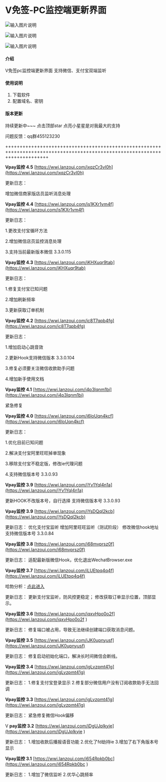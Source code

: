 # V免签-PC监控端更新界面
![输入图片说明](https://images.gitee.com/uploads/images/2021/0529/131037_d2560369_4920524.png "屏幕截图.png")

![输入图片说明](https://images.gitee.com/uploads/images/2021/0529/131046_1ba7f447_4920524.png "屏幕截图.png")

![输入图片说明](https://images.gitee.com/uploads/images/2021/0529/131054_fbe62667_4920524.png "屏幕截图.png")

#### 介绍
V免签pc监控端更新界面
支持微信、支付宝双端监听

#### 使用说明

1.  下载软件
2.  配置域名、密钥

#### 版本更新

持续更新中~~~ 点击顶部star 点亮小星星是对我最大的支持 

问题反馈：qq群455123230

+++++++++++++++++++++++++++++++++++++++++++++++++++++++++++++++++++++++++++++++++++++++++++++++++++++++++++++++++++++++++++


 **Vpay监控 4.5**  [https://wwi.lanzoui.com/ixqzCr3vl0h](https://wwi.lanzoui.com/ixqzCr3vl0h)

更新日志：

增加微信商家版店员监听消息处理


 **Vpay监控 4.4**  [https://wwi.lanzoui.com/is1KXr1vm4f](https://wwi.lanzoui.com/is1KXr1vm4f)

更新日志：

1.更改支付宝循环方法

2.增加微信店员监控消息处理

3.支持当前最新版本微信 3.3.0.115



 **Vpay监控 4.3**  [https://wwi.lanzoui.com/iKHXuqr9tab](https://wwi.lanzoui.com/iKHXuqr9tab)

更新日志：

1.修复支付宝已知问题

2.增加刷新频率

3.更新获取订单机制


 **Vpay监控 4.2**  [https://wwi.lanzoui.com/ic8T7qpb4fg](https://wwi.lanzoui.com/ic8T7qpb4fg)

更新日志：

1.增加启动心跳音效

2.更新Hook支持微信版本 3.3.0.104 

3.修复必须要关注微信收款助手问题

4.增加新手使用文档

 **Vpay监控 4.1**  [https://wwi.lanzoui.com/i4p3lqnm1bi](https://wwi.lanzoui.com/i4p3lqnm1bi)

紧急修复


 **Vpay监控 4.0**  [https://wwi.lanzoui.com/i6loUqn4kcf](https://wwi.lanzoui.com/i6loUqn4kcf)

更新日志：

1.优化目前已知问题

2.解决支付宝阿里旺旺掉单现象

3.移除支付宝不稳定版，修改ie代理问题

4.支持微信版本号 3.3.0.93


 **Vpay监控 3.9**  [https://wwi.lanzoui.com/iYv1Yql4n1a](https://wwi.lanzoui.com/iYv1Yql4n1a)

更新HOOK不改版本号，自行选择
支持微信版本号 3.3.0.93


 **Vpay监控 3.9**  [https://wwi.lanzoui.com/iYsDQql2kcb](https://wwi.lanzoui.com/iYsDQql2kcb)

更新日志：
优化支付宝监听
增加阿里旺旺监听（测试阶段）
修改微信hook地址
支持微信版本号 3.3.0.84

 **Vpay监控 3.8**  [https://wwi.lanzoui.com/i68mvprsz0f](https://wwi.lanzoui.com/i68mvprsz0f)

更新日志：
适配最新版微信Hook，优化退出WechatBrowser.exe

**Vpay监控 3.7**  [https://wwi.lanzoui.com/iLUEtpq4q4f](https://wwi.lanzoui.com/iLUEtpq4q4f)

哈勃分析：[点此进入](https://habo.qq.com/file/showdetail?pk=ADcGYF1sB2QIMFs9U2s%3D)

更新日志：
更新支付宝监听，防风控更稳定；
修改获取订单显示位置，顶部显示。

 **Vpay监控 3.6**  [https://wwi.lanzoui.com/iqxvHpo0o2f](https://wwi.lanzoui.com/iqxvHpo0o2f
)

更新日志：
修复端口被占用，导致无法继续创建端口获取消息问题。

 **Vpay监控 3.5**  [https://wwi.lanzoui.com/iJK0upnyusf](https://wwi.lanzoui.com/iJK0upnyusf)

更新日志：
修复启动初始化端口，解决长时间微信会断线。


 **Vpay监控 3.4**  [https://wwi.lanzoui.com/igLvzpmt41g](https://wwi.lanzoui.com/igLvzpmt41g)

更新日志：
1.修复支付宝登录显示
2.修复部分微信用户没有订阅收款助手无法回调


 **Vpay监控 3.3**  [https://wwi.lanzoui.com/igLvzpmt41g](https://wwi.lanzoui.com/igLvzpmt41g)

更新日志：
紧急修复微信Hook偏移

V **pay监控 3.2**  [https://wwi.lanzoui.com/iDgUJplkyje](https://wwi.lanzoui.com/iDgUJplkyje
)

更新日志：
1.增加收款后播报语音功能
2.优化了fd劫持ie
3.增加了右下角版本号显示


 **Vpay监控 3.1**   [https://wwi.lanzoui.com/i654Rpkb0bc](https://wwi.lanzoui.com/i654Rpkb0bc
)

更新日志：
1.增加了微信监听
2.优华心跳频率



